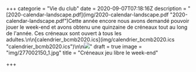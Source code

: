 +++
categorie = "Vie du club"
date = 2020-09-07T07:18:16Z
description = "[2020-calendar-landscape.pdf](img/2020-calendar-landscape.pdf \"2020-calendar-landscape.pdf\")Cette année encore nous avons demandé pouvoir jouer le week-end et avons obtenu une quinzaine de créneaux tout au long de l'année. Ces créneaux sont ouvert à tous les adultes.\n\n[calendrier_bcmb2020.ics](img/calendrier_bcmb2020.ics \"calendrier_bcmb2020.ics\")\n\n![](img/2020-calendar-landscape.png)"
draft = true
image = "img/277002150_1.jpg"
title = "Créneaux jeu libre le week-end"

+++
